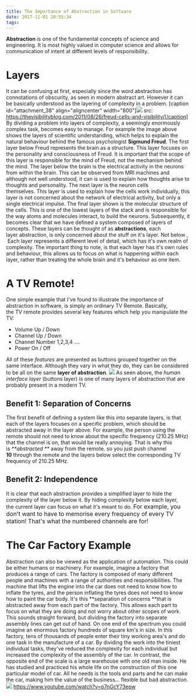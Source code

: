 ```yaml
---
title: The Importance of Abstraction in Software
date: 2017-11-01 20:55:34
tags:
---
```


**Abstraction** is one of the fundamental concepts of science and engineering. It is most highly valued in computer science and allows for communication of intent at different levels of responsibility.

# Layers

It can be confusing at first, especially since the word abstraction has connotations of obscurity, as seen in modern abstract art. However it can be basically understood as the layering of complexity in a problem. [caption id="attachment_38" align="aligncenter" width="800"][![](https://i.imgur.com/7t69XGp.jpg)](https://thevisibilityblog.com/2011/08/26/freud-cells-and-visibility/) src: https://thevisibilityblog.com/2011/08/26/freud-cells-and-visibility/[/caption] By dividing a problem into layers of complexity, a seemingly enormously complex task, becomes easy to manage. For example the image above shows the layers of scientific understanding, which helps to explain the natural behaviour behind the famous psychologist **Sigmund Freud**. The first layer below Freud represents the brain as a structure. This layer focuses on the personality and consciousness of Freud. It is important that the scope of this layer is responsible for the mind of Freud, not the mechanism behind the mind. The layer below the brain is the electrical activity in the neurons from within the brain. This can be observed from MRI machines and although not well understood, it can is used to explain how thoughts arise to thoughts and personality. The next layer is the neuron cells themselves. This layer is used to explain how the cells work individually, this layer is not concerned about the network of electrical activity, but only a single electrical impulse. The final layer shown is the molecular structure of the cells. This is one of the lowest layers of the stack and is responsible for the way atoms and molecules interact, to build the neurons. Subsequently, it becomes clear that we have defined a system composed of layers of concepts. These layers can be thought of as **abstractions**, each layer abstraction, is only concerned about the stuff on it's layer. Not below ,  Each layer represents a different level of detail, which has it's own realm of complexity. The important thing to note, is that each layer has it's own rules and behaviour, this allows us to focus on what is happening within each layer, rather than treating the whole brain and it's behaviour as one item.

# A TV Remote!

One simple example that I've found to illustrate the importance of abstraction in software, is simply an ordinary TV Remote. Basically, the TV remote provides several key features which help you manipulate the TV:

*   Volume Up / Down
*   Channel Up / Down
*   Channel Number 1,2,3,4 ....
*   Power On / Off

All of these _features_ are presented as buttons grouped together on the same interface. Although they vary in what they do, they can be considered to be all on the same **layer of abstraction**. ![](https://i.imgur.com/OsLN3SV.png) As seen above, the _human interface layer_ (buttons layer) is one of many layers of abstraction that are probably present in a modern TV.

## Benefit 1: Separation of Concerns

The first benefit of defining a system like this into separate layers, is that each of the layers focuses on a specific problem, which should be abstracted away in the layer above. For example, the person using the remote should not need to know about the specific frequency (210.25 MHz) that the channel is on, that would be really annoying. That is why this is _**abstracted **_ away from the remote. so you just push channel **10** through the remote and the layers below select the corresponding TV frequency of 210.25 MHz.

## Benefit 2: Independence

It is clear that each abstraction provides a simplified layer to hide the complexity of the layer below it. By hiding complexity below each layer, the current layer can focus on what it's meant to do. <span style="font-size: 1rem;">For example, you don't want to have to memorise every frequency of every TV station! That's what the numbered channels are for!</span>

# The Car Factory Example

Abstraction can also be viewed as the application of automation. This could be either humans or machinery. For example, imagine a factory that produces a range of cars. The factory is composed of many different people and machines with a range of authorities and responsibilities. The machine that lifts the engine into the car does not need to know how to inflate the tyres, and the person inflating the tyres does not need to know how to paint the car body. It's this **separation of concerns **that is abstracted away from each part of the factory. This allows each part to focus on what they are doing and not worry about other scopes of work. This sounds straight forward, but dividing the factory into separate assembly lines can get out of hand. On one end of the spectrum you could imagine an enormous factory hundreds of square km's in size. In this factory, tens of thousands of people enter their tiny working area's and do one task in the manufacture of a car. By dividing the work into the tiniest individual tasks, they've reduced the complexity for each individual but increased the complexity of the assembly of the car. In contrast, the opposite end of the scale is a large warehouse with one old man inside. He has studied and practiced his whole life on the construction of this one particular model of car. All he needs is the tools and parts and he can make the car, making him the value of the business... flexible but bad abstraction. [![](https://i.imgur.com/Q1peX5Z.png)](https://imgs.xkcd.com/comics/purity.png) https://www.youtube.com/watch?v=p7nGcY73epw